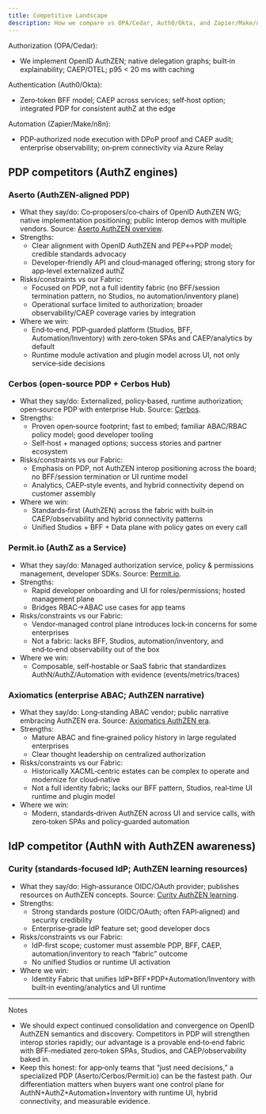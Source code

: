 ```yaml
---
title: Competitive Landscape
description: How we compare vs OPA/Cedar, Auth0/Okta, and Zapier/Make/n8n.
---
```


Authorization (OPA/Cedar):

- We implement OpenID AuthZEN; native delegation graphs; built‑in explainability; CAEP/OTEL; p95 < 20 ms with caching

Authentication (Auth0/Okta):

- Zero‑token BFF model; CAEP across services; self‑host option; integrated PDP for consistent authZ at the edge

Automation (Zapier/Make/n8n):

- PDP‑authorized node execution with DPoP proof and CAEP audit; enterprise observability; on‑prem connectivity via Azure Relay



## PDP competitors (AuthZ engines)

### Aserto (AuthZEN‑aligned PDP)

- What they say/do: Co‑proposers/co‑chairs of OpenID AuthZEN WG; native implementation positioning; public interop demos with multiple vendors. Source: [Aserto AuthZEN overview](https://www.aserto.com/lp/authzen).
- Strengths:
  - Clear alignment with OpenID AuthZEN and PEP↔PDP model; credible standards advocacy
  - Developer‑friendly API and cloud‑managed offering; strong story for app‑level externalized authZ
- Risks/constraints vs our Fabric:
  - Focused on PDP, not a full identity fabric (no BFF/session termination pattern, no Studios, no automation/inventory plane)
  - Operational surface limited to authorization; broader observability/CAEP coverage varies by integration
- Where we win:
  - End‑to‑end, PDP‑guarded platform (Studios, BFF, Automation/Inventory) with zero‑token SPAs and CAEP/analytics by default
  - Runtime module activation and plugin model across UI, not only service‑side decisions

### Cerbos (open‑source PDP + Cerbos Hub)

- What they say/do: Externalized, policy‑based, runtime authorization; open‑source PDP with enterprise Hub. Source: [Cerbos](https://www.cerbos.dev/).
- Strengths:
  - Proven open‑source footprint; fast to embed; familiar ABAC/RBAC policy model; good developer tooling
  - Self‑host + managed options; success stories and partner ecosystem
- Risks/constraints vs our Fabric:
  - Emphasis on PDP, not AuthZEN interop positioning across the board; no BFF/session termination or UI runtime model
  - Analytics, CAEP‑style events, and hybrid connectivity depend on customer assembly
- Where we win:
  - Standards‑first (AuthZEN) across the fabric with built‑in CAEP/observability and hybrid connectivity patterns
  - Unified Studios + BFF + Data plane with policy gates on every call

### Permit.io (AuthZ as a Service)

- What they say/do: Managed authorization service, policy & permissions management, developer SDKs. Source: [Permit.io](https://www.permit.io/).
- Strengths:
  - Rapid developer onboarding and UI for roles/permissions; hosted management plane
  - Bridges RBAC→ABAC use cases for app teams
- Risks/constraints vs our Fabric:
  - Vendor‑managed control plane introduces lock‑in concerns for some enterprises
  - Not a fabric: lacks BFF, Studios, automation/inventory, and end‑to‑end observability out of the box
- Where we win:
  - Composable, self‑hostable or SaaS fabric that standardizes AuthN/AuthZ/Automation with evidence (events/metrics/traces)

### Axiomatics (enterprise ABAC; AuthZEN narrative)

- What they say/do: Long‑standing ABAC vendor; public narrative embracing AuthZEN era. Source: [Axiomatics AuthZEN era](https://axiomatics.com/blog/introducing-the-era-of-authorization-with-authzen).
- Strengths:
  - Mature ABAC and fine‑grained policy history in large regulated enterprises
  - Clear thought leadership on centralized authorization
- Risks/constraints vs our Fabric:
  - Historically XACML‑centric estates can be complex to operate and modernize for cloud‑native
  - Not a full identity fabric; lacks our BFF pattern, Studios, real‑time UI runtime and plugin model
- Where we win:
  - Modern, standards‑driven AuthZEN across UI and service calls, with zero‑token SPAs and policy‑guarded automation

## IdP competitor (AuthN with AuthZEN awareness)

### Curity (standards‑focused IdP; AuthZEN learning resources)

- What they say/do: High‑assurance OIDC/OAuth provider; publishes resources on AuthZEN concepts. Source: [Curity AuthZEN learning](https://curity.io/resources/learn/authzen/).
- Strengths:
  - Strong standards posture (OIDC/OAuth; often FAPI‑aligned) and security credibility
  - Enterprise‑grade IdP feature set; good developer docs
- Risks/constraints vs our Fabric:
  - IdP‑first scope; customer must assemble PDP, BFF, CAEP, automation/inventory to reach “fabric” outcome
  - No unified Studios or runtime UI activation
- Where we win:
  - Identity Fabric that unifies IdP+BFF+PDP+Automation/Inventory with built‑in eventing/analytics and UI runtime

---

Notes

- We should expect continued consolidation and convergence on OpenID AuthZEN semantics and discovery. Competitors in PDP will strengthen interop stories rapidly; our advantage is a provable end‑to‑end fabric with BFF‑mediated zero‑token SPAs, Studios, and CAEP/observability baked in.
- Keep this honest: for app‑only teams that “just need decisions,” a specialized PDP (Aserto/Cerbos/Permit.io) can be the fastest path. Our differentiation matters when buyers want one control plane for AuthN+AuthZ+Automation+Inventory with runtime UI, hybrid connectivity, and measurable evidence.